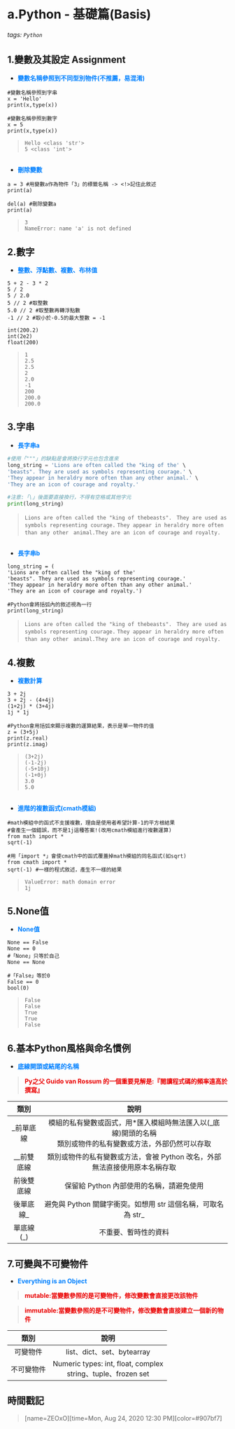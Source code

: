 # a.Python - 基礎篇(Basis)

###### tags: `Python`

## 1.變數及其設定 Assignment

* <font color="#0080FF">**變數名稱參照到不同型別物件(不推薦，易混淆)**</font>

```python=+
#變數名稱參照到字串
x = 'Hello'
print(x,type(x))

#變數名稱參照到數字
x = 5
print(x,type(x))
```

> ```Hello <class 'str'>```</br>
> ```5 <class 'int'>```
##
* <font color="#0080FF">**刪除變數**</font>

```python=+
a = 3 #用變數a作為物件「3」的標籤名稱 -> <!>記住此敘述
print(a)

del(a) #刪除變數a
print(a)
```

> ```3```</br>
> ```NameError: name 'a' is not defined```

## 2.數字

* <font color="#0080FF">**整數、浮點數、複數、布林值**</font>

```python=+
5 + 2 - 3 * 2
5 / 2
5 / 2.0
5 // 2 #取整數
5.0 // 2 #取整數再轉浮點數
-1 // 2 #取小於-0.5的最大整數 = -1

int(200.2)
int(2e2)
float(200)
```

> ```1```</br>
> ```2.5```</br>
> ```2.5```</br>
> ```2```</br>
> ```2.0```</br>
> ```-1```</br>
> ```200```</br>
> ```200.0```</br>
> ```200.0```</br>

## 3.字串

* <font color="#0080FF">**長字串a**</font>

```python
#使用「"""」的缺點是會將換行字元也包含進來
long_string = 'Lions are often called the "king of the' \
'beasts". They are used as symbols representing courage.' \
'They appear in heraldry more often than any other animal.' \
'They are an icon of courage and royalty.'

#注意:「\」後面要直接換行，不得有空格或其他字元
print(long_string)
```

> ```Lions are often called the "king of thebeasts". ``` 
> ```They are used as symbols representing courage.```
> ```They appear in heraldry more often than any other ```
> ```animal.They are an icon of courage and royalty.```
##
* <font color="#0080FF">**長字串b**</font>

```python=+
long_string = (
'Lions are often called the "king of the' 
'beasts". They are used as symbols representing courage.' 
'They appear in heraldry more often than any other animal.' 
'They are an icon of courage and royalty.')

#Python會將括弧內的敘述視為一行
print(long_string)
```

> ```Lions are often called the "king of thebeasts". ``` 
> ```They are used as symbols representing courage.```
> ```They appear in heraldry more often than any other ```
> ```animal.They are an icon of courage and royalty.```

## 4.複數

* <font color="#0080FF">**複數計算**</font>

```python=+
3 + 2j
3 + 2j - (4+4j)
(1+2j) * (3+4j)
1j * 1j

#Python會用括弧來顯示複數的運算結果，表示是單一物件的值
z = (3+5j)
print(z.real)
print(z.imag)
```

> ```(3+2j)```</br>
> ```(-1-2j)```</br>
> ```(-5+10j)```</br>
> ```(-1+0j)```</br>
> ```3.0```</br>
> ```5.0```</br>
##
* <font color="#0080FF">**進階的複數函式(cmath模組)**</font>

```python=+
#math模組中的函式不支援複數，理由是使用者希望計算-1的平方根結果
#會產生一個錯誤，而不是1j這種答案!(改用cmath模組進行複數運算)
from math import *
sqrt(-1)

#用「import *」會使cmath中的函式覆蓋掉math模組的同名函式(如sqrt)
from cmath import *
sqrt(-1) #一樣的程式敘述，產生不一樣的結果
```

> ```ValueError: math domain error```</br>
> ```1j```</br>

## 5.None值

* <font color="#0080FF">**None值**</font>

```python=+
None == False
None == 0
#「None」只等於自己
None == None

#「False」等於0
False == 0
bool(0)
```

> ```False```</br>
> ```False```</br>
> ```True```</br>
> ```True```</br>
> ```False```</br>

## 6.基本Python風格與命名慣例

* <font color="#0080FF">**底線開頭或結尾的名稱**</font>

> <font color="#EA0000">**Py之父 Guido van Rossum 的一個重要見解是:『閱讀程式碼的頻率遠高於撰寫』**</font>

| 類別 | 說明 |
| :------: | :-----------: |
| _前單底線   | 模組的私有變數或函式，用*匯入模組時無法匯入以(_底線)開頭的名稱</br>類別或物件的私有變數或方法，外部仍然可以存取|
| __前雙底線 | 類別或物件的私有變數或方法，會被 Python 改名，外部無法直接使用原本名稱存取 |
| 前後雙底線  | 保留給 Python 內部使用的名稱，請避免使用 |
| 後單底線_  | 避免與 Python 關鍵字衝突。如想用 str 這個名稱，可取名為 str_ |
| 單底線(_)  | 不重要、暫時性的資料 |

## 7.可變與不可變物件

* <font color="#0080FF">**Everything is an Object**</font>

> <font color="#EA0000">**mutable:當變數參照的是可變物件，修改變數會直接更改該物件**</font>

> <font color="#EA0000">**immutable:當變數參照的是不可變物件，修改變數會直接建立一個新的物件**</font>

| 類別 | 說明 |
| :------: | :-----------: |
| 可變物件   | list、dict、set、bytearray|
| 不可變物件 | Numeric types: int, float, complex </br>string、tuple、frozen set|

## 時間戳記

> [name=ZEOxO][time=Mon, Aug 24, 2020 12:30 PM][color=#907bf7]
